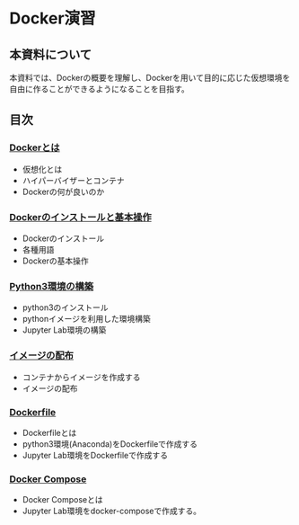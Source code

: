 # Docker演習

## 本資料について
本資料では、Dockerの概要を理解し、Dockerを用いて目的に応じた仮想環境を自由に作ることができるようになることを目指す。

## 目次

### [Dockerとは](wid/README.md)

 * 仮想化とは
 * ハイパーバイザーとコンテナ
 * Dockerの何が良いのか

### [Dockerのインストールと基本操作](stp/README.md)

 * Dockerのインストール
 * 各種用語
 * Dockerの基本操作

 ### [Python3環境の構築](python/README.md)

 * python3のインストール
 * pythonイメージを利用した環境構築
 * Jupyter Lab環境の構築

 ### [イメージの配布](distimg/README.md)

 * コンテナからイメージを作成する
 * イメージの配布

 ### [Dockerfile](dfile/README.md)

 * Dockerfileとは
 * python3環境(Anaconda)をDockerfileで作成する
 * Jupyter Lab環境をDockerfileで作成する

### [Docker Compose](dcompose/README.md)

 * Docker Composeとは
 * Jupyter Lab環境をdocker-composeで作成する。